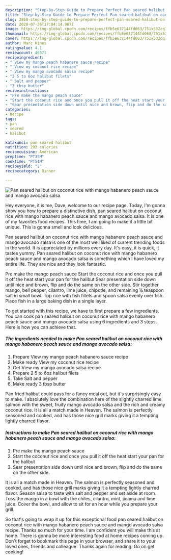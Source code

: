 ```yaml
---
description: "Step-by-Step Guide to Prepare Perfect Pan seared halibut on coconut rice with mango habanero peach sauce and mango avocado salsa"
title: "Step-by-Step Guide to Prepare Perfect Pan seared halibut on coconut rice with mango habanero peach sauce and mango avocado salsa"
slug: 2860-step-by-step-guide-to-prepare-perfect-pan-seared-halibut-on-coconut-rice-with-mango-habanero-peach-sauce-and-mango-avocado-salsa
date: 2020-07-26T17:04:14.967Z
image: https://img-global.cpcdn.com/recipes/ffb5e637144fd663/751x532cq70/pan-seared-halibut-on-coconut-rice-with-mango-habanero-peach-sauce-and-mango-avocado-salsa-recipe-main-photo.jpg
thumbnail: https://img-global.cpcdn.com/recipes/ffb5e637144fd663/751x532cq70/pan-seared-halibut-on-coconut-rice-with-mango-habanero-peach-sauce-and-mango-avocado-salsa-recipe-main-photo.jpg
cover: https://img-global.cpcdn.com/recipes/ffb5e637144fd663/751x532cq70/pan-seared-halibut-on-coconut-rice-with-mango-habanero-peach-sauce-and-mango-avocado-salsa-recipe-main-photo.jpg
author: Marc Hines
ratingvalue: 4.1
reviewcount: 46571
recipeingredient:
- " View my mango peach habanero sauce recipe"
- " View my coconut rice recipe"
- " View my mango avocado salsa recipe"
- "2 5 to 6oz halibut filets"
- " Salt and pepper"
- "3 tbsp butter"
recipeinstructions:
- "Pre make the mango peach sauce"
- "Start the coconut rice and once you pull it off the heat start your pan for the halibut"
- "Sear presentation side down until nice and brown, flip and do the same on the other side."
categories:
- Recipe
tags:
- pan
- seared
- halibut

katakunci: pan seared halibut 
nutrition: 292 calories
recipecuisine: American
preptime: "PT35M"
cooktime: "PT51M"
recipeyield: "2"
recipecategory: Dinner

---
```



![Pan seared halibut on coconut rice with mango habanero peach sauce and mango avocado salsa](https://img-global.cpcdn.com/recipes/ffb5e637144fd663/751x532cq70/pan-seared-halibut-on-coconut-rice-with-mango-habanero-peach-sauce-and-mango-avocado-salsa-recipe-main-photo.jpg)

Hey everyone, it is me, Dave, welcome to our recipe page. Today, I'm gonna show you how to prepare a distinctive dish, pan seared halibut on coconut rice with mango habanero peach sauce and mango avocado salsa. It is one of my favorites food recipes. This time, I am going to make it a little bit unique. This is gonna smell and look delicious.

Pan seared halibut on coconut rice with mango habanero peach sauce and mango avocado salsa is one of the most well liked of current trending foods in the world. It is appreciated by millions every day. It's easy, it is quick, it tastes yummy. Pan seared halibut on coconut rice with mango habanero peach sauce and mango avocado salsa is something which I have loved my entire life. They are nice and they look fantastic.

Pre make the mango peach sauce Start the coconut rice and once you pull it off the heat start your pan for the halibut Sear presentation side down until nice and brown, flip and do the same on the other side. Stir together mango, bell pepper, cilantro, lime juice, chipotle, and remaining ¼ teaspoon salt in small bowl. Top rice with fish fillets and spoon salsa evenly over fish. Place fish in a large baking dish in a single layer.


To get started with this recipe, we have to first prepare a few ingredients. You can cook pan seared halibut on coconut rice with mango habanero peach sauce and mango avocado salsa using 6 ingredients and 3 steps. Here is how you can achieve that.

<!--inarticleads1-->

##### The ingredients needed to make Pan seared halibut on coconut rice with mango habanero peach sauce and mango avocado salsa:

1. Prepare  View my mango peach habanero sauce recipe
1. Make ready  View my coconut rice recipe
1. Get  View my mango avocado salsa recipe
1. Prepare 2 5 to 6oz halibut filets
1. Take  Salt and pepper
1. Make ready 3 tbsp butter


Pan fried halibut could pass for a fancy meal out, but it&#39;s surprisingly easy to make. I absolutely love the combination here of the slightly charred lime salmon with the sweet, fruity mango avocado salsa and the rich and creamy coconut rice. It is all a match made in Heaven. The salmon is perfectly seasoned and cooked, and has those nice grill marks giving it a tempting lightly charred flavor. 

<!--inarticleads2-->

##### Instructions to make Pan seared halibut on coconut rice with mango habanero peach sauce and mango avocado salsa:

1. Pre make the mango peach sauce
1. Start the coconut rice and once you pull it off the heat start your pan for the halibut
1. Sear presentation side down until nice and brown, flip and do the same on the other side.


It is all a match made in Heaven. The salmon is perfectly seasoned and cooked, and has those nice grill marks giving it a tempting lightly charred flavor. Season salsa to taste with salt and pepper and set aside at room. Toss the mango in a bowl with the chiles, cilantro, mint, jicama and lime juice. Cover the bowl, and allow to sit for an hour while you prepare your grill. 

So that's going to wrap it up for this exceptional food pan seared halibut on coconut rice with mango habanero peach sauce and mango avocado salsa recipe. Thanks so much for your time. I am confident you will make this at home. There is gonna be more interesting food at home recipes coming up. Don't forget to bookmark this page in your browser, and share it to your loved ones, friends and colleague. Thanks again for reading. Go on get cooking!
